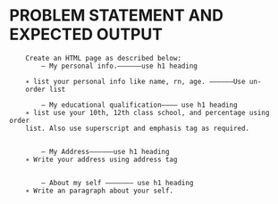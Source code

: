 # PROBLEM STATEMENT AND EXPECTED OUTPUT
        Create an HTML page as described below:
            – My personal info.——————use h1 heading
        
        ∗ list your personal info like name, rn, age. ——————Use un-
        order list
            
            – My educational qualification———— use h1 heading
        ∗ list use your 10th, 12th class school, and percentage using order
        list. Also use superscript and emphasis tag as required.
           
           
            – My Address——————use h1 heading
        ∗ Write your address using address tag
            
            
            – About my self ——————— use h1 heading
        ∗ Write an paragraph about your self.